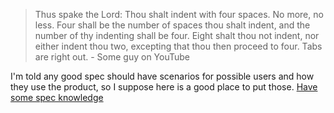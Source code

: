 > Thus spake the Lord: Thou shalt indent with four spaces. No more, no less. Four shall be the number of spaces thou shalt indent, and the number of thy indenting shall be four. Eight shalt thou not indent, nor either indent thou two, excepting that thou then proceed to four. Tabs are right out. - Some guy on YouTube

I'm told any good spec should have scenarios for possible users and how they use the product, so I suppose here is a good place to put those. 
[Have some spec knowledge](http://www.joelonsoftware.com/articles/fog0000000035.html)
